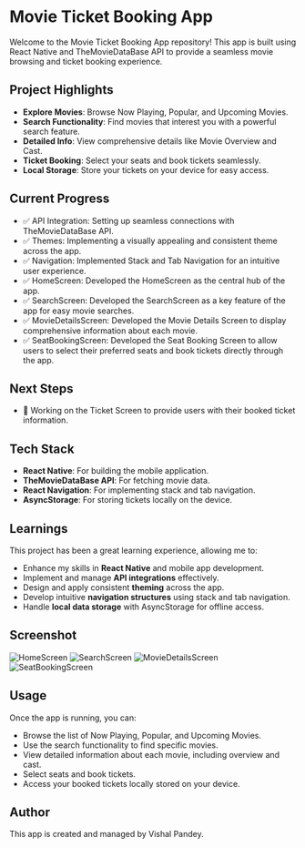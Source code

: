 # Movie Ticket Booking App

Welcome to the Movie Ticket Booking App repository! This app is built using React Native and TheMovieDataBase API to provide a seamless movie browsing and ticket booking experience.

## Project Highlights

- **Explore Movies**: Browse Now Playing, Popular, and Upcoming Movies.
- **Search Functionality**: Find movies that interest you with a powerful search feature.
- **Detailed Info**: View comprehensive details like Movie Overview and Cast.
- **Ticket Booking**: Select your seats and book tickets seamlessly.
- **Local Storage**: Store your tickets on your device for easy access.

## Current Progress

- ✅ API Integration: Setting up seamless connections with TheMovieDataBase API.
- ✅ Themes: Implementing a visually appealing and consistent theme across the app.
- ✅ Navigation: Implemented Stack and Tab Navigation for an intuitive user experience.
- ✅ HomeScreen: Developed the HomeScreen as the central hub of the app.
- ✅ SearchScreen: Developed the SearchScreen as a key feature of the app for easy movie searches.
- ✅ MovieDetailsScreen: Developed the Movie Details Screen to display comprehensive information about each movie.
- ✅ SeatBookingScreen: Developed the Seat Booking Screen to allow users to select their preferred seats and book tickets directly through the app.

## Next Steps

- 🔄 Working on the Ticket Screen to provide users with their booked ticket information.

## Tech Stack

- **React Native**: For building the mobile application.
- **TheMovieDataBase API**: For fetching movie data.
- **React Navigation**: For implementing stack and tab navigation.
- **AsyncStorage**: For storing tickets locally on the device.

## Learnings

This project has been a great learning experience, allowing me to:

- Enhance my skills in **React Native** and mobile app development.
- Implement and manage **API integrations** effectively.
- Design and apply consistent **theming** across the app.
- Develop intuitive **navigation structures** using stack and tab navigation.
- Handle **local data storage** with AsyncStorage for offline access.

## Screenshot

![HomeScreen](./sample.png)
![SearchScreen](./sample_02.png)
![MovieDetailsScreen](./sample_03.png)
![SeatBookingScreen](./sample_04.png)


## Usage

Once the app is running, you can:

- Browse the list of Now Playing, Popular, and Upcoming Movies.
- Use the search functionality to find specific movies.
- View detailed information about each movie, including overview and cast.
- Select seats and book tickets.
- Access your booked tickets locally stored on your device.

## Author

This app is created and managed by Vishal Pandey.
